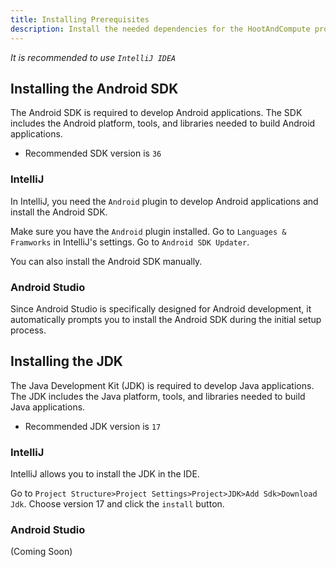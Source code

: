 ```yaml
---
title: Installing Prerequisites
description: Install the needed dependencies for the HootAndCompute project.
---
```


*It is recommended to use `IntelliJ IDEA`*

## Installing the Android SDK

The Android SDK is required to develop Android applications.
The SDK includes the Android platform, tools, and libraries needed to build Android applications.

- Recommended SDK version is `36`

### IntelliJ

In IntelliJ, you need the `Android` plugin to develop Android applications and install the Android SDK.

Make sure you have the `Android` plugin installed.
Go to `Languages & Framworks` in IntelliJ's settings.
Go to `Android SDK Updater`.

You can also install the Android SDK manually.

### Android Studio

Since Android Studio is specifically designed for Android development,
it automatically prompts you to install the Android SDK during the initial setup process.

## Installing the JDK

The Java Development Kit (JDK) is required to develop Java applications.
The JDK includes the Java platform, tools, and libraries needed to build Java applications.

- Recommended JDK version is `17`

### IntelliJ

IntelliJ allows you to install the JDK in the IDE.

Go to `Project Structure>Project Settings>Project>JDK>Add Sdk>Download Jdk`.
Choose version 17 and click the `install` button.

### Android Studio

(Coming Soon)
